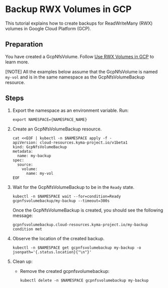 # Backup RWX Volumes in GCP

This tutorial explains how to create backups for ReadWriteMany (RWX) volumes in Google Cloud Platform (GCP). 

## Preparation <!-- {docsify-ignore} -->

You have created a GcpNfsVolume. Follow [Use RWX Volumes in GCP](./01-20-gcp-nfs-volume.md) to learn more.

[!NOTE]
All the examples below assume that the GcpNfsVolume is named `my-vol` and is in the same namespace as the GcpNfsVolumeBackup resource.

## Steps <!-- {docsify-ignore} -->

1. Export the namespace as an environment variable. Run:

   ```shell
   export NAMESPACE={NAMESPACE_NAME}
   ```
   
2. Create an GcpNfsVolumeBackup resource. 

   ```shell
   cat <<EOF | kubectl -n $NAMESPACE apply -f -
   apiVersion: cloud-resources.kyma-project.io/v1beta1
   kind: GcpNfsVolumeBackup
   metadata:
     name: my-backup
   spec:
     source:
       volume:
         name: my-vol
   EOF
   ```
   
3. Wait for the GcpNfsVolumeBackup to be in the `Ready` state.

   ```shell
   kubectl -n $NAMESPACE wait --for=condition=Ready gcpnfsvolumebackup/my-backup --timeout=300s
   ```

   Once the GcpNfsVolumeBackup is created, you should see the following message:

   ```
   gcpnfsvolumebackup.cloud-resources.kyma-project.io/my-backup condition met
   ```
4. Observe the location of the created backup.

   ```shell
   kubectl -n $NAMESPACE get gcpnfsvolumebackup my-backup -o jsonpath='{.status.location}{"\n"}' 
   ```

5. Clean up:

   * Remove the created gcpnfsvolumebackup:
     ```shell
     kubectl delete -n $NAMESPACE gcpnfsvolumebackup my-backup
     ```
